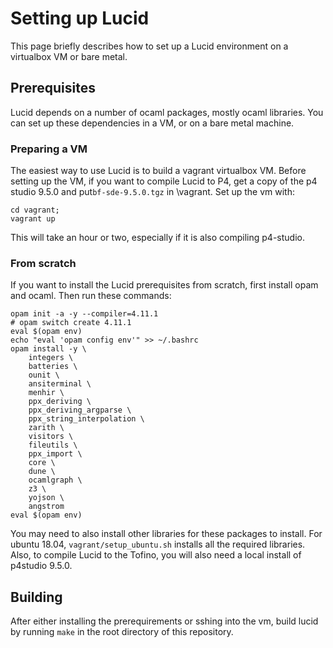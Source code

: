 # Setting up Lucid

This page briefly describes how to set up a Lucid environment on a virtualbox VM or bare metal. 

## Prerequisites

Lucid depends on a number of ocaml packages, mostly ocaml libraries. You can set up these dependencies in a VM, or on a bare metal machine.  

### Preparing a VM
The easiest way to use Lucid is to build a vagrant virtualbox VM. Before setting up the VM, if you want to compile Lucid to P4,  get a copy of the p4 studio 9.5.0 and put``bf-sde-9.5.0.tgz`` in \vagrant. 
Set up the vm with: 
```
cd vagrant; 
vagrant up
```
This will take an hour or two, especially if it is also compiling p4-studio.

### From scratch
If you want to install the Lucid prerequisites from scratch, first install opam and ocaml. Then run these commands: 

```
opam init -a -y --compiler=4.11.1 
# opam switch create 4.11.1
eval $(opam env)
echo "eval 'opam config env'" >> ~/.bashrc
opam install -y \
    integers \
    batteries \
    ounit \
    ansiterminal \
    menhir \
    ppx_deriving \
    ppx_deriving_argparse \
    ppx_string_interpolation \
    zarith \
    visitors \
    fileutils \
    ppx_import \
    core \
    dune \
    ocamlgraph \
    z3 \
    yojson \
    angstrom
eval $(opam env)
```
You may need to also install other libraries for these packages to install. For ubuntu 18.04, ``vagrant/setup_ubuntu.sh`` installs all the required libraries. Also, to compile Lucid to the Tofino, you will also need a local install of p4studio 9.5.0. 

## Building
After either installing the prerequirements or sshing into the vm, build lucid by running ``make`` in the root directory of this repository.
